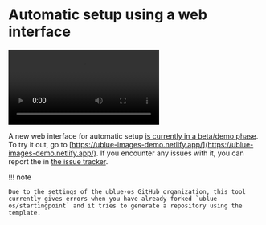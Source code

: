 # Automatic setup using a web interface

<video controls="true" allowfullscreen="true">
    <source src="https://user-images.githubusercontent.com/60004820/251984919-4bb6c5b4-ebe6-43f2-8c1b-9586115b67fd.mp4" type="video/mp4">
</video>

A new web interface for automatic setup [is currently in a beta/demo phase](https://github.com/orgs/ublue-os/discussions/173). To try it out, go to [https://ublue-images-demo.netlify.app/](https://ublue-images-demo.netlify.app/). If you encounter any issues with it, you can report the in [the issue tracker](https://github.com/ublue-os/images-website/issues).

!!! note

    Due to the settings of the ublue-os GitHub organization, this tool currently gives errors when you have already forked `ublue-os/startingpoint` and it tries to generate a repository using the template.
